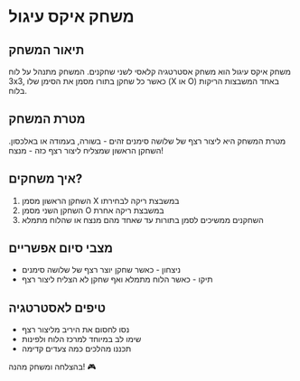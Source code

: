 # משחק איקס עיגול

## תיאור המשחק
משחק איקס עיגול הוא משחק אסטרטגיה קלאסי לשני שחקנים. המשחק מתנהל על לוח 3x3, כאשר כל שחקן בתורו מסמן את הסימן שלו (X או O) באחד המשבצות הריקות בלוח.

## מטרת המשחק
מטרת המשחק היא ליצור רצף של שלושה סימנים זהים - בשורה, בעמודה או באלכסון. השחקן הראשון שמצליח ליצור רצף כזה - מנצח!

## איך משחקים?
1. השחקן הראשון מסמן X במשבצת ריקה לבחירתו
2. השחקן השני מסמן O במשבצת ריקה אחרת
3. השחקנים ממשיכים לסמן בתורות עד שאחד מהם מנצח או שהלוח מתמלא

## מצבי סיום אפשריים
* ניצחון - כאשר שחקן יוצר רצף של שלושה סימנים
* תיקו - כאשר הלוח מתמלא ואף שחקן לא הצליח ליצור רצף

## טיפים לאסטרטגיה
* נסו לחסום את היריב מליצור רצף
* שימו לב במיוחד למרכז הלוח ולפינות
* תכננו מהלכים כמה צעדים קדימה

בהצלחה ומשחק מהנה! 🎮
